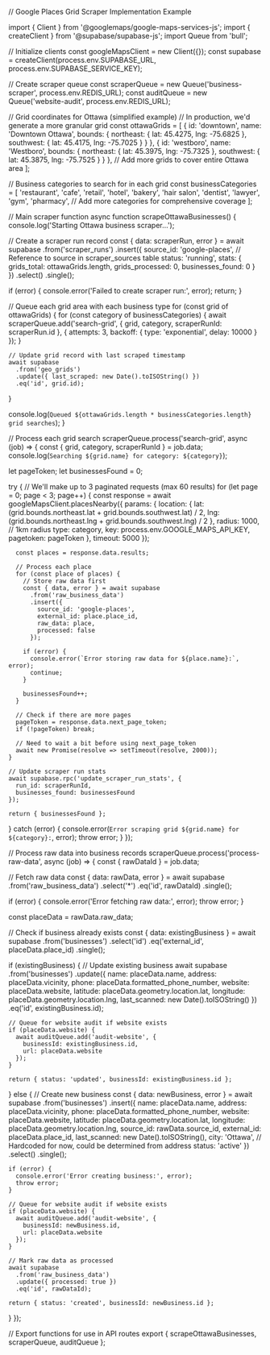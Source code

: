 // Google Places Grid Scraper Implementation Example

import { Client } from '@googlemaps/google-maps-services-js';
import { createClient } from '@supabase/supabase-js';
import Queue from 'bull';

// Initialize clients
const googleMapsClient = new Client({});
const supabase = createClient(process.env.SUPABASE_URL, process.env.SUPABASE_SERVICE_KEY);

// Create scraper queue
const scraperQueue = new Queue('business-scraper', process.env.REDIS_URL);
const auditQueue = new Queue('website-audit', process.env.REDIS_URL);

// Grid coordinates for Ottawa (simplified example)
// In production, we'd generate a more granular grid
const ottawaGrids = [
  {
    id: 'downtown',
    name: 'Downtown Ottawa',
    bounds: {
      northeast: { lat: 45.4275, lng: -75.6825 },
      southwest: { lat: 45.4175, lng: -75.7025 }
    }
  },
  {
    id: 'westboro',
    name: 'Westboro',
    bounds: {
      northeast: { lat: 45.3975, lng: -75.7325 },
      southwest: { lat: 45.3875, lng: -75.7525 }
    }
  },
  // Add more grids to cover entire Ottawa area
];

// Business categories to search for in each grid
const businessCategories = [
  'restaurant',
  'cafe',
  'retail',
  'hotel',
  'bakery',
  'hair salon',
  'dentist',
  'lawyer',
  'gym',
  'pharmacy',
  // Add more categories for comprehensive coverage
];

// Main scraper function
async function scrapeOttawaBusinesses() {
  console.log('Starting Ottawa business scraper...');
  
  // Create a scraper run record
  const { data: scraperRun, error } = await supabase
    .from('scraper_runs')
    .insert({
      source_id: 'google-places',  // Reference to source in scraper_sources table
      status: 'running',
      stats: { grids_total: ottawaGrids.length, grids_processed: 0, businesses_found: 0 }
    })
    .select()
    .single();
    
  if (error) {
    console.error('Failed to create scraper run:', error);
    return;
  }
  
  // Queue each grid area with each business type
  for (const grid of ottawaGrids) {
    for (const category of businessCategories) {
      await scraperQueue.add('search-grid', {
        grid,
        category,
        scraperRunId: scraperRun.id
      }, {
        attempts: 3,
        backoff: {
          type: 'exponential',
          delay: 10000
        }
      });
    }
    
    // Update grid record with last scraped timestamp
    await supabase
      .from('geo_grids')
      .update({ last_scraped: new Date().toISOString() })
      .eq('id', grid.id);
  }
  
  console.log(`Queued ${ottawaGrids.length * businessCategories.length} grid searches`);
}

// Process each grid search
scraperQueue.process('search-grid', async (job) => {
  const { grid, category, scraperRunId } = job.data;
  console.log(`Searching ${grid.name} for category: ${category}`);
  
  let pageToken;
  let businessesFound = 0;
  
  try {
    // We'll make up to 3 paginated requests (max 60 results)
    for (let page = 0; page < 3; page++) {
      const response = await googleMapsClient.placesNearby({
        params: {
          location: {
            lat: (grid.bounds.northeast.lat + grid.bounds.southwest.lat) / 2,
            lng: (grid.bounds.northeast.lng + grid.bounds.southwest.lng) / 2
          },
          radius: 1000, // 1km radius
          type: category,
          key: process.env.GOOGLE_MAPS_API_KEY,
          pagetoken: pageToken
        },
        timeout: 5000
      });
      
      const places = response.data.results;
      
      // Process each place
      for (const place of places) {
        // Store raw data first
        const { data, error } = await supabase
          .from('raw_business_data')
          .insert({
            source_id: 'google-places',
            external_id: place.place_id,
            raw_data: place,
            processed: false
          });
          
        if (error) {
          console.error(`Error storing raw data for ${place.name}:`, error);
          continue;
        }
        
        businessesFound++;
      }
      
      // Check if there are more pages
      pageToken = response.data.next_page_token;
      if (!pageToken) break;
      
      // Need to wait a bit before using next_page_token
      await new Promise(resolve => setTimeout(resolve, 2000));
    }
    
    // Update scraper run stats
    await supabase.rpc('update_scraper_run_stats', {
      run_id: scraperRunId,
      businesses_found: businessesFound
    });
    
    return { businessesFound };
    
  } catch (error) {
    console.error(`Error scraping grid ${grid.name} for ${category}:`, error);
    throw error;
  }
});

// Process raw data into business records
scraperQueue.process('process-raw-data', async (job) => {
  const { rawDataId } = job.data;
  
  // Fetch raw data
  const { data: rawData, error } = await supabase
    .from('raw_business_data')
    .select('*')
    .eq('id', rawDataId)
    .single();
    
  if (error) {
    console.error('Error fetching raw data:', error);
    throw error;
  }
  
  const placeData = rawData.raw_data;
  
  // Check if business already exists
  const { data: existingBusiness } = await supabase
    .from('businesses')
    .select('id')
    .eq('external_id', placeData.place_id)
    .single();
    
  if (existingBusiness) {
    // Update existing business
    await supabase
      .from('businesses')
      .update({
        name: placeData.name,
        address: placeData.vicinity,
        phone: placeData.formatted_phone_number,
        website: placeData.website,
        latitude: placeData.geometry.location.lat,
        longitude: placeData.geometry.location.lng,
        last_scanned: new Date().toISOString()
      })
      .eq('id', existingBusiness.id);
      
    // Queue for website audit if website exists
    if (placeData.website) {
      await auditQueue.add('audit-website', {
        businessId: existingBusiness.id,
        url: placeData.website
      });
    }
    
    return { status: 'updated', businessId: existingBusiness.id };
  } else {
    // Create new business
    const { data: newBusiness, error } = await supabase
      .from('businesses')
      .insert({
        name: placeData.name,
        address: placeData.vicinity,
        phone: placeData.formatted_phone_number,
        website: placeData.website,
        latitude: placeData.geometry.location.lat,
        longitude: placeData.geometry.location.lng,
        source_id: rawData.source_id,
        external_id: placeData.place_id,
        last_scanned: new Date().toISOString(),
        city: 'Ottawa', // Hardcoded for now, could be determined from address
        status: 'active'
      })
      .select()
      .single();
      
    if (error) {
      console.error('Error creating business:', error);
      throw error;
    }
    
    // Queue for website audit if website exists
    if (placeData.website) {
      await auditQueue.add('audit-website', {
        businessId: newBusiness.id,
        url: placeData.website
      });
    }
    
    // Mark raw data as processed
    await supabase
      .from('raw_business_data')
      .update({ processed: true })
      .eq('id', rawDataId);
      
    return { status: 'created', businessId: newBusiness.id };
  }
});

// Export functions for use in API routes
export {
  scrapeOttawaBusinesses,
  scraperQueue,
  auditQueue
};